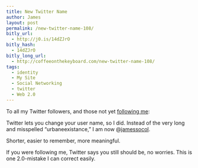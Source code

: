 ```yaml
---
title: New Twitter Name
author: James
layout: post
permalink: /new-twitter-name-108/
bitly_url:
  - http://j0.is/14dZJrO
bitly_hash:
  - 14dZJrO
bitly_long_url:
  - http://coffeeonthekeyboard.com/new-twitter-name-108/
tags:
  - identity
  - My Site
  - Social Networking
  - twitter
  - Web 2.0
---
```

To all my Twitter followers, and those not yet [following me][1]:

Twitter lets you change your user name, so I did. Instead of the very long and misspelled &#8220;urbaneexistance,&#8221; I am now @[jamessocol][1].

Shorter, easier to remember, more meaningful.

If you were following me, Twitter says you still should be, no worries. This is one 2.0-mistake I can correct easily.

 [1]: http://twitter.com/jamessocol